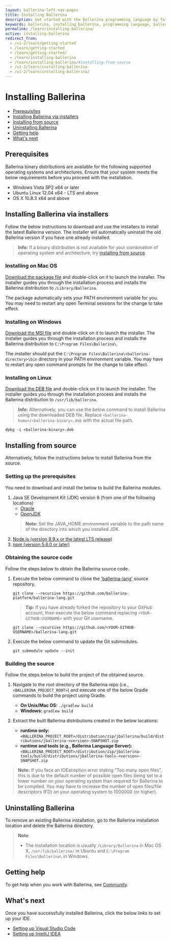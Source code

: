 ```yaml
---
layout: ballerina-left-nav-pages
title: Installing Ballerina
description: Get started with the Ballerina programming language by following these instructions on installing and setting up Ballerina.
keywords: ballerina, installing ballerina, programming language, ballerina installation
permalink: /learn/installing-ballerina/
active: installing-ballerina
redirect_from:
  - /v1-2/learn/getting-started
  - /learn/getting-started
  - /learn/getting-started/
  - /learn/installing-ballerina
  - /learn/installing-ballerina/#installing-from-source
  - /v1-2/learn/installing-ballerina
  - /v1-2/learn/installing-ballerina/
---
```


# Installing Ballerina

- [Prerequisites](#prerequisites)
- [Installing Ballerina via installers](#installing-ballerina-via-installers)
- [Installing from source](#installing-from-source)
- [Uninstalling Ballerina](#uninstalling-ballerina)
- [Getting help](#getting-help)
- [What's next](#what's-next)

## Prerequisites

Ballerina binary distributions are available for the following supported operating systems and architectures. Ensure that your system meets the below requirements before you proceed with the installation.
- Windows Vista SP2 x64 or later
- Ubuntu Linux 12.04 x64 - LTS and above
- OS X 10.8.3 x64 and above

## Installing Ballerina via installers

Follow the below instructions to download and use the installers to install the latest Ballerina version. The installer will automatically uninstall the old Ballerina version if you have one already installed.

>**Info:** If a binary distribution is not available for your combination of operating system and architecture, try [installing from source](#installing-from-source).

### Installing on Mac OS

[Download the package file](/downloads) and double-click on it to launch the installer. The installer guides you through the installation process and installs the Ballerina distribution to `/Library/Ballerina`.

The package automatically sets your PATH environment variable for you. You may need to restart any open Terminal sessions for the change to take effect.

### Installing on Windows

[Download the MSI file](/downloads) and double-click on it to launch the installer. The installer guides you through the installation process and installs the Ballerina distribution to `C:\Program Files\Ballerina\`.

The installer should put the `C:\Program Files\Ballerina\<ballerina-directory>\bin` directory in your PATH environment variable. You may have to restart any open command prompts for the change to take effect.

### Installing on Linux

[Download the DEB file](/downloads) and double-click on it to launch the installer. The installer guides you through the installation process and installs the Ballerina distribution to `/usr/lib/ballerina`.

> **Info:** Alternatively, you can use the below command to install Ballerina using the downloaded DEB file. Replace `<ballerina-home>/<ballerina-binary>.deb` with the actual file path.

```
dpkg -i <ballerina-binary>.deb
```
  
## Installing from source

Alternatively, follow the instructions below to install Ballerina from the source.

### Setting up the prerequisites

You need to download and install the below to build the Ballerina modules.
1. Java SE Development Kit (JDK) version 8 (from one of the following locations) 
    - [Oracle](https://www.oracle.com/technetwork/java/javase/downloads/jdk8-downloads-2133151.html)
    - [OpenJDK](http://openjdk.java.net/install/index.html)
    >**Note:** Set the JAVA_HOME environment variable to the path name of the directory into which you installed JDK.
2. [Node.js (version 8.9.x or the latest LTS release)](https://nodejs.org/en/download/)
3. [npm (version 5.6.0 or later)](https://www.npmjs.com/get-npm)

### Obtaining the source code
Follow the steps below to obtain the Ballerina source code.

1. Execute the below command to clone the ['ballerina-lang'](https://github.com/ballerina-platform/ballerina-lang) source repository.

    ```
    git clone --recursive https://github.com/ballerina-platform/ballerina-lang.git
    ```
    >**Tip:** If you have already forked the repository to your GitHub account, then execute the below command replacing `<YOUR-GITHUB-USERNAME>` with your Git username.

    ```
    git clone --recursive https://github.com/<YOUR-GITHUB-USERNAME>/ballerina-lang.git
    ```

2. Execute the below command to update the Git submodules.

    ```
    git submodule update --init
    ```

### Building the source

Follow the steps below to build the project of the obtained source.

1. Navigate to the root directory of the Ballerina repo (i.e., `<BALLERINA_PROJECT_ROOT>`) and execute one of the below Gradle commands to build the project using Gradle.

    - **On Unix/Mac OS:** ```./gradlew build ```
    - **Windows:** ```gradlew build ```

2. Extract the built Ballerina distributions created in the below locations: 

    - **runtime only:** `<BALLERINA_PROJECT_ROOT>/distribution/zip/jballerina/build/distributions/jballerina-<version>-SNAPSHOT.zip`
    - **runtime and tools (e.g., Ballerina Language Server):** `<BALLERINA_PROJECT_ROOT>/distribution/zip/jballerina-tools/build/distributions/jballerina-tools-<version>-SNAPSHOT.zip`

>**Note:** If you face an IOException error stating “Too many open files”, this is due to the default number of possible open files being set to a lower number on your operating system than required for Ballerina to be compiled. You may have to increase the number of open files/file descriptors (FD) on your operating system to 1000000 (or higher).

## Uninstalling Ballerina

To remove an existing Ballerina installation, go to the Ballerina installation location and delete the Ballerina directory.

> **Note**:
> - The installation location is usually `/Library/Ballerina` in Mac OS X, `/usr/lib/ballerina/` in Ubuntu and `C:\Program Files\Ballerina\` in Windows.

## Getting help

To get help when you work with Ballerina, see [Community](/community).

## What's next

Once you have successfully installed Ballerina, click the below links to set up your IDE.

- [Setting up Visual Studio Code](/learn/vscode-plugin/)
- [Setting up IntelliJ IDEA](/learn/intellij-plugin/)
